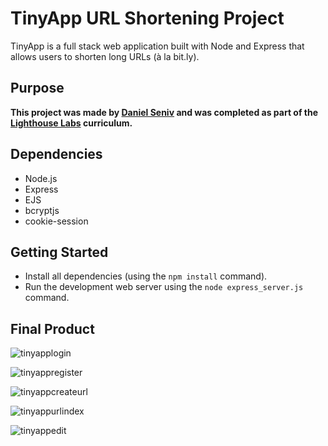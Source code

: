 #  TinyApp URL Shortening Project 

TinyApp is a full stack web application built with Node and Express that allows users to shorten long URLs (à la bit.ly).

## Purpose

**This project was made by [Daniel Seniv](https://github.com/n1dddd) and was completed as part of the [Lighthouse Labs](https://github.com/lighthouse-labs) curriculum.**

## Dependencies

- Node.js
- Express
- EJS
- bcryptjs
- cookie-session

## Getting Started

- Install all dependencies (using the `npm install` command).
- Run the development web server using the `node express_server.js` command.

## Final Product

![tinyapplogin](https://i.imgur.com/pEo3W7f.png)

![tinyappregister](https://i.imgur.com/Ckydp7l.png)

![tinyappcreateurl](https://i.imgur.com/YfcNNr3.png)

![tinyappurlindex](https://i.imgur.com/iXi7yrn.png)

![tinyappedit](https://i.imgur.com/cEJkrXl.png)

